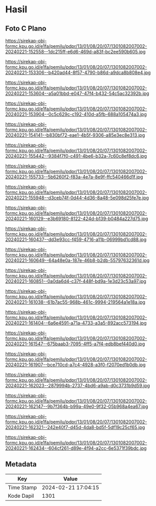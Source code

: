 # Hasil

## Foto C Plano

https://sirekap-obj-formc.kpu.go.id/e1fa/pemilu/pdpr/13/01/08/20/07/1301082007002-20240221-152558--1dc215ff-e6d6-469d-a83f-bc2ee590b605.jpg

https://sirekap-obj-formc.kpu.go.id/e1fa/pemilu/pdpr/13/01/08/20/07/1301082007002-20240221-153306--b420ad44-8f57-4790-b86d-a9dca8b808e4.jpg

https://sirekap-obj-formc.kpu.go.id/e1fa/pemilu/pdpr/13/01/08/20/07/1301082007002-20240221-153604--a5a01bbd-e047-47f4-b432-54c5ac32392b.jpg

https://sirekap-obj-formc.kpu.go.id/e1fa/pemilu/pdpr/13/01/08/20/07/1301082007002-20240221-153904--0c5c629c-c192-410d-a5fb-688a105474a3.jpg

https://sirekap-obj-formc.kpu.go.id/e1fa/pemilu/pdpr/13/01/08/20/07/1301082007002-20240221-154141--b830bf72-eae1-4b5f-9306-a85e3ec8e313.jpg

https://sirekap-obj-formc.kpu.go.id/e1fa/pemilu/pdpr/13/01/08/20/07/1301082007002-20240221-155442--9384f7f0-c491-4be6-b32a-7c60c8ef8dc6.jpg

https://sirekap-obj-formc.kpu.go.id/e1fa/pemilu/pdpr/13/01/08/20/07/1301082007002-20240221-155733--5b6260f2-f83a-4e7a-8e9f-ffc540466d1f.jpg

https://sirekap-obj-formc.kpu.go.id/e1fa/pemilu/pdpr/13/01/08/20/07/1301082007002-20240221-155948--d3ceb74f-0d44-4d36-8a48-5e098d25fe7e.jpg

https://sirekap-obj-formc.kpu.go.id/e1fa/pemilu/pdpr/13/01/08/20/07/1301082007002-20240221-160129--e3b69180-8122-424d-b139-b0484a227d75.jpg

https://sirekap-obj-formc.kpu.go.id/e1fa/pemilu/pdpr/13/01/08/20/07/1301082007002-20240221-160437--dd3e93cc-f459-4716-a11b-06999bd1cd88.jpg

https://sirekap-obj-formc.kpu.go.id/e1fa/pemilu/pdpr/13/01/08/20/07/1301082007002-20240221-160649--64a48e0a-187e-46b8-b2db-55797632361d.jpg

https://sirekap-obj-formc.kpu.go.id/e1fa/pemilu/pdpr/13/01/08/20/07/1301082007002-20240221-160851--0a0da6d4-c37f-448f-bd9a-1e3d23c53a97.jpg

https://sirekap-obj-formc.kpu.go.id/e1fa/pemilu/pdpr/13/01/08/20/07/1301082007002-20240221-161038--61b7ac55-968b-461c-9994-219564a1e18a.jpg

https://sirekap-obj-formc.kpu.go.id/e1fa/pemilu/pdpr/13/01/08/20/07/1301082007002-20240221-161404--6a6e4591-a71a-4733-a3a5-892acc573194.jpg

https://sirekap-obj-formc.kpu.go.id/e1fa/pemilu/pdpr/13/01/08/20/07/1301082007002-20240221-161547--675baab3-7095-4ff5-a7f4-edb8bef440d0.jpg

https://sirekap-obj-formc.kpu.go.id/e1fa/pemilu/pdpr/13/01/08/20/07/1301082007002-20240221-161907--bce710cd-a7c4-4928-a3f0-f2070ed1b0db.jpg

https://sirekap-obj-formc.kpu.go.id/e1fa/pemilu/pdpr/13/01/08/20/07/1301082007002-20240221-162023--2879994b-2737-4bd6-a9ab-d0c3731b9d59.jpg

https://sirekap-obj-formc.kpu.go.id/e1fa/pemilu/pdpr/13/01/08/20/07/1301082007002-20240221-162147--9b7f364b-b99a-49e0-9f32-05b968a4ea67.jpg

https://sirekap-obj-formc.kpu.go.id/e1fa/pemilu/pdpr/13/01/08/20/07/1301082007002-20240221-162321--242e40f7-d45d-4da8-bd5f-5df19c25cf65.jpg

https://sirekap-obj-formc.kpu.go.id/e1fa/pemilu/pdpr/13/01/08/20/07/1301082007002-20240221-162434--604cf261-d89e-4f94-a2cc-6e5371f39bdc.jpg


## Metadata

| Key        | Value               |
| ---------- | ------------------- |
| Time Stamp | 2024-02-21 17:04:15 |
| Kode Dapil | 1301                |



